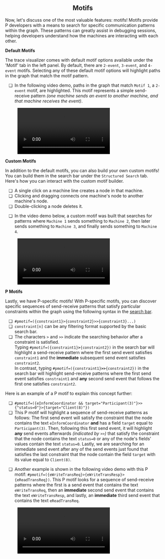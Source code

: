 <style>
	ul li {
		padding-left: 0.5em;
	}
	ul li::marker {
		content: attr(data-icon);
		font-size: 1em;
	}
	.md-typeset h1,
	.md-content__button {
		display: none;
	}
</style>

<div align="center">
  <h2>Motifs</h2>
</div>

Now, let's discuss one of the most valuable features: motifs! Motifs provide P developers with a means to search for specific communication patterns within the graph. These patterns can greatly assist in debugging sessions, helping developers understand how the machines are interacting with each other.

**Default Motifs**

The trace visualizer comes with default motif options available under the 'Motif' tab in the left panel. By default, there are `2-event`, `3-event`, and `4-event` motifs. Selecting any of these default motif options will highlight paths in the graph that match the motif pattern.

<ul>
	<li data-icon="❑">In the following video demo, paths in the graph that match <code>Motif 1</code>, a <code>2-event</code> motif, are highlighted. This motif represents a simple send-receive pattern <i>(one machine sends an event to another machine, and that machine receives the event)</i>.</li>
</ul>

<figure class="video_container">
	<video controls="true" allowfullscreen="true" >
		<source src="https://github.com/p-org/peasy-ide-vscode/assets/137958518/5ebf79af-af52-4c4c-8e63-42d1ae75b5fe" type="video/mp4"/>
	</video>
</figure>

**Custom Motifs**

In addition to the default motifs, you can also build your own custom motifs! You can build them in the search bar under the `Structured Search` tab. Here's how you can interact with the custom motif builder.

<ul>
	<li data-icon="❑">A single click on a machine line creates a node in that machine.</li>
	<li data-icon="❑">Clicking and dragging connects one machine's node to another machine's node.</li>
	<li data-icon="❑">Double-clicking a node deletes it.</li>
</ul>

<ul>
	<li data-icon="❑">
		In the video demo below, a custom motif was built that searches for patterns where <code>Machine 1</code> sends something to <code>Machine 2</code>, then later sends something to <code>Machine 3</code>, and finally sends something to <code>Machine 4</code>.
	</li>
</ul>

<figure class="video_container">
	<video controls="true" allowfullscreen="true" >
		<source src="https://github.com/p-org/peasy-ide-vscode/assets/137958518/8123613c-7cec-4aac-ac52-6de02d2cca21" type="video/mp4"/>
	</video>
</figure>

**P Motifs**

Lastly, we have P-specific motifs! With P-specific motifs, you can discover specific sequences of send-receive patterns that satisfy particular constraints within the graph using the following syntax in the [search bar](./feature_search_bar.md).

<ul>
	<li data-icon="❑"><code>#pmotif=({constraint1}>{constraint2}>>{constraint3}...)</code></li>
	<li data-icon="❑"><code>constraint[n]</code> can be any filtering format supported by the basic search bar.</li>
	<li data-icon="❑">
		The characters <code>></code> and <code>>></code> indicate the searching behavior after a constraint is satisfied.<br />
		Typing <code>#pmotif=({constraint1}<b>></b>{constraint2})</code> in the search bar will highlight a send-receive pattern where the first send event satisfies <code>constraint1</code> and the <b>immediate</b> subsequent send event satisfies <code>constraint2</code>.<br />
		In contrast, typing <code>#pmotif=({constraint1}<b>>></b>{constraint2})</code> in the search bar will highlight send-receive patterns where the first send event satisfies <code>constraint1</code> and <b>any</b> second send event that follows the first one satisfies <code>constraint2</code>.
	</li>
</ul>

Here is an example of a P motif to explain this concept further:

<ul>
	<li data-icon="❑"><code>#pmotif=({eInformCoordinator && target="Participant(3)"}>>{"status=0"}>{target="Client(8)"})</code></li>
	<li data-icon="❑">
		This P motif will highlight a sequence of send-receive patterns as follows: The first send event will satisfy the constraint that the node contains the text <code>eInformCoordinator</code> <b>and</b> has a field <code>target</code> equal to <code>Participant(3)</code>. Then, following this first send event, it will highlight <b>any</b> send events afterwards <i>(indicated by <code>>></code>)</i> that satisfy the constraint that the node contains the text <code>status=0</code> or any of the node's fields' values contain the text <code>status=0</code>. Lastly, we are searching for an immediate send event after any of the send events just found that satisfies the last constraint that the node contain the field <code>target</code> with its value equal to <code>Client(8)</code>.
	</li>
</ul>

<ul>
	<li data-icon="❑">
		Another example is shown in the following video demo with this P motif: <code>#pmotif=({eWriteTransReq}>{eWriteTransResp}>{eReadTransReq})</code>. This P motif looks for a sequence of send-receive patterns where the first is a send event that contains the text <code>eWriteTransReq</code>, then an <b>immediate</b> second send event that contains the text <code>eWriteTransResp</code>, and lastly, an <b>immediate</b> third send event that contains the text <code>eReadTransReq</code>.
	</li>
</ul>

<figure class="video_container">
	<video controls="true" allowfullscreen="true" >
		<source src="../../videos/trace-visualizer/p_motif.mp4" type="video/mp4"/>
	</video>
</figure>
